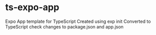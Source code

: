 # ts-expo-app
Expo App template for TypeScript
Created using exp init
Converted to TypeScript check changes to package.json and app.json
